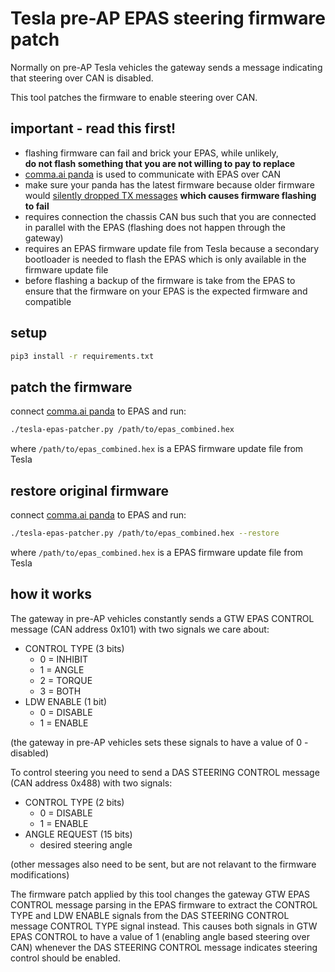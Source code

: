 # Tesla pre-AP EPAS steering firmware patch
Normally on pre-AP Tesla vehicles the gateway sends a message indicating that steering over CAN is disabled.

This tool patches the firmware to enable steering over CAN.

## important - read this first!
* flashing firmware can fail and brick your EPAS, while unlikely,  
  **do not flash something that you are not willing to pay to replace**
* [comma.ai panda](https://comma.ai/shop/products/panda-obd-ii-dongle)
  is used to communicate with EPAS over CAN
* make sure your panda has the latest firmware because older firmware would
  [silently dropped TX messages](https://github.com/commaai/panda/pull/421) **which causes firmware flashing to fail**
* requires connection the chassis CAN bus such that you are connected in parallel with the EPAS
  (flashing does not happen through the gateway)
* requires an EPAS firmware update file from Tesla because a secondary bootloader
  is needed to flash the EPAS which is only available in the firmware update file
* before flashing a backup of the firmware is take from the EPAS to ensure that
  the firmware on your EPAS is the expected firmware and compatible

## setup
```sh
pip3 install -r requirements.txt
```

## patch the firmware
connect [comma.ai panda](https://comma.ai/shop/products/panda-obd-ii-dongle) to EPAS and run:

```sh
./tesla-epas-patcher.py /path/to/epas_combined.hex
```

where `/path/to/epas_combined.hex` is a EPAS firmware update file from Tesla

## restore original firmware
connect [comma.ai panda](https://comma.ai/shop/products/panda-obd-ii-dongle) to EPAS and run:

```sh
./tesla-epas-patcher.py /path/to/epas_combined.hex --restore
```

where `/path/to/epas_combined.hex` is a EPAS firmware update file from Tesla

## how it works
The gateway in pre-AP vehicles constantly sends a GTW EPAS CONTROL message (CAN address 0x101) with two signals we care about:
* CONTROL TYPE (3 bits)
  * 0 = INHIBIT
  * 1 = ANGLE
  * 2 = TORQUE
  * 3 = BOTH
* LDW ENABLE (1 bit)
  * 0 = DISABLE
  * 1 = ENABLE

(the gateway in pre-AP vehicles sets these signals to have a value of 0 - disabled)

To control steering you need to send a DAS STEERING CONTROL message (CAN address 0x488) with two signals:
* CONTROL TYPE (2 bits)
  * 0 = DISABLE
  * 1 = ENABLE
* ANGLE REQUEST (15 bits)
  * desired steering angle

(other messages also need to be sent, but are not relavant to the firmware modifications)

The firmware patch applied by this tool changes the gateway GTW EPAS CONTROL message parsing in the
EPAS firmware to extract the CONTROL TYPE and LDW ENABLE signals from the DAS STEERING CONTROL
message CONTROL TYPE signal instead.  This causes both signals in GTW EPAS CONTROL to have a value
of 1 (enabling angle based steering over CAN) whenever the DAS STEERING CONTROL message indicates
steering control should be enabled.
